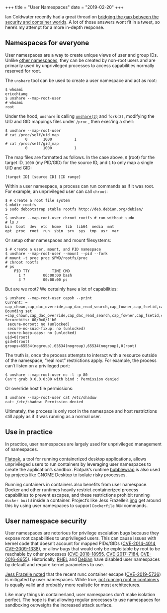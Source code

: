 +++
title = "User Namespaces"
date = "2019-02-20"
+++

Ian Coldwater recently had a great thread on [bridging the gap between the security and container worlds][container-tweet]. A lot of those answers wont fit in a tweet, so here’s my attempt for a more in-depth response.

[container-tweet]: https://twitter.com/IanColdwater/status/1097036373465407489 
## Namespaces for everyone
User namespaces are a way to create unique views of user and group IDs. Unlike [other namespaces](../containers-from-scratch/), they can be created by non-root users and are primarily used by unprivileged processes to access capabilities normally reserved for root.

The `unshare` tool can be used to create a user namespace and act as root:

```
$ whoami
ericchiang
$ unshare --map-root-user
# whoami
root
```
Under the hood, `unshare` is calling [`unshare(2)`][unshare-2] and `fork(2)`, modifying the UID and GID mappings files under `/proc` , then exec’ing a shell:

```
$ unshare --map-root-user
# cat /proc/self/uid_map
         0       1000          1
# cat /proc/self/gid_map
         0       1000          1
```

The map files are formatted as follows. In the case above, `0` (root) for the target ID, `1000` (my PID/GID) for the source ID, and `1` to only map a single UID and GID:

```
[target ID] [source ID] [ID range]
```

Within a user namespace, a process can run commands as if it was root. For example, an unprivileged user can call `chroot`:

```
$ # create a root file system
$ mkdir rootfs
$ sudo debootstrap stable rootfs http://deb.debian.org/debian/
…
$ unshare --map-root-user chroot rootfs # run without sudo
# ls /
bin  boot  dev  etc  home  lib  lib64  media  mnt
opt  proc  root  run  sbin  srv  sys  tmp  usr  var
```

Or setup other namespaces and mount filesystems:

```
$ # create a user, mount, and PID namespace
$ unshare --map-root-user --mount --pid --fork
# mount -t proc proc $PWD/rootfs/proc
# chroot rootfs
# ps
    PID TTY          TIME CMD
      1 ?        00:00:00 bash
      3 ?        00:00:00 ps
```

But are we root? We certainly have a lot of capabilities:

```
$ unshare --map-root-user capsh --print
Current: = cap_chown,cap_dac_override,cap_dac_read_search,cap_fowner,cap_fsetid,cap_kill,cap_setgid,cap_setuid,cap_setpcap,cap_linux_immutable,cap_net_bind_service,cap_net_broadcast,cap_net_admin,cap_net_raw,cap_ipc_lock,cap_ipc_owner,cap_sys_module,cap_sys_rawio,cap_sys_chroot,cap_sys_ptrace,cap_sys_pacct,cap_sys_admin,cap_sys_boot,cap_sys_nice,cap_sys_resource,cap_sys_time,cap_sys_tty_config,cap_mknod,cap_lease,cap_audit_write,cap_audit_control,cap_setfcap,cap_mac_override,cap_mac_admin,cap_syslog,cap_wake_alarm,cap_block_suspend,cap_audit_read+ep
Bounding set =cap_chown,cap_dac_override,cap_dac_read_search,cap_fowner,cap_fsetid,cap_kill,cap_setgid,cap_setuid,cap_setpcap,cap_linux_immutable,cap_net_bind_service,cap_net_broadcast,cap_net_admin,cap_net_raw,cap_ipc_lock,cap_ipc_owner,cap_sys_module,cap_sys_rawio,cap_sys_chroot,cap_sys_ptrace,cap_sys_pacct,cap_sys_admin,cap_sys_boot,cap_sys_nice,cap_sys_resource,cap_sys_time,cap_sys_tty_config,cap_mknod,cap_lease,cap_audit_write,cap_audit_control,cap_setfcap,cap_mac_override,cap_mac_admin,cap_syslog,cap_wake_alarm,cap_block_suspend,cap_audit_read
Securebits: 00/0x0/1'b0
 secure-noroot: no (unlocked)
 secure-no-suid-fixup: no (unlocked)
 secure-keep-caps: no (unlocked)
uid=0(root)
gid=0(root)
groups=65534(nogroup),65534(nogroup),65534(nogroup),0(root)
```

The truth is, once the process attempts to interact with a resource outside of the namespace, “real root” restrictions apply. For example, the process can’t listen on a privileged port:

```
$ unshare --map-root-user nc -l -p 80
Can't grab 0.0.0.0:80 with bind : Permission denied
```

Or override host file permissions:

```
$ unshare --map-root-user cat /etc/shadow
cat: /etc/shadow: Permission denied
```

Ultimately, the process is only root in the namespace and host restrictions still apply as if it was running as a normal user.

[unshare-2]: https://linux.die.net/man/2/unshare
## Use in practice
In practice, user namespaces are largely used for unprivileged management of namespaces.

[Flatpak][flatpak], a tool for running containerized desktop applications, allows unprivileged users to run containers by leveraging user namespaces to create the application’s sandbox. Flatpak’s runtime [bubblewrap][bwrap] is also used by projects like GNOME Desktop to isolate risky processes. 

Running containers in containers also benefits from user namespace. Docker and other runtimes heavily restrict containerized process capabilities to prevent escapes, and these restrictions prohibit running `docker build` inside a container. Project’s like Jess Frazelle’s [img][img] get around this by using user namespaces to support `Dockerfile` `RUN` commands.

[bwrap]: https://github.com/projectatomic/bubblewrap
[flatpak]: https://flatpak.org/
[img]: https://github.com/genuinetools/img
## User namespace security
User namespaces are notorious for privilege escalation bugs because they expose root capabilities to unprivileged users. This can cause issues with kernel code that doesn’t account for mapped PIDs/GIDs ([CVE-2014-4014][CVE-2014-4014], [CVE-2009-1338][CVE-2009-1338]), or allow bugs that would only be exploitable by root to be reachable by other processes ([CVE-2018-18955][CVE-2018-18955], [CVE-2017-7184][CVE-2017-7184], [CVE-2016-8655][CVE-2016-8655]). Historically, [RHEL][rhel7] and [Debian](https://lwn.net/Articles/673597/) have disabled user namespaces by default and require kernel parameters to use.

[Jess Frazelle noted][jess-user-ns] that the recent runc container escape ([CVE-2019-5736][CVE-2019-5736]) is mitigated by user namespaces. While true, [not running root in containers][liz-no-root] is equally valid and probably more realistic for most architectures.

Like many things in containerland, user namespaces don’t make isolation perfect. The hope is that allowing regular processes to use namespaces for sandboxing outweighs the increased attack surface.

[cloud-config]: https://a16z.com/2019/01/18/notes-on-security-in-2019/
[CVE-2009-1338]: https://nvd.nist.gov/vuln/detail/CVE-2009-1338
[CVE-2014-4014]: https://nvd.nist.gov/vuln/detail/CVE-2014-4014
[CVE-2016-8655]: https://nvd.nist.gov/vuln/detail/CVE-2016-8655
[CVE-2017-7184]: https://nvd.nist.gov/vuln/detail/CVE-2017-7184
[CVE-2018-18955]: https://nvd.nist.gov/vuln/detail/CVE-2018-18955
[CVE-2019-5736]: https://nvd.nist.gov/vuln/detail/CVE-2019-5736
[rhel7]: https://rhelblog.redhat.com/2014/03/31/containers/
[jess-user-ns]: https://twitter.com/jessfraz/status/1095134939161317377
[liz-no-root]: https://twitter.com/lizrice/status/986652996816855045
